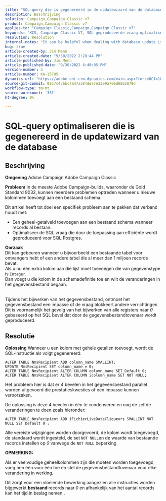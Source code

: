 ```yaml
---
title: "SQL-query die is gegenereerd in de updatewizard van de database optimaliseren"
description: Beschrijving
solution: Campaign,Campaign Classic v7
product: Campaign,Campaign Classic v7
applies-to: "Campaign Classic,Campaign,Campaign Classic v7"
keywords: "KCS, Campaign Classic V7, SQL geproduceerde vraag optimaliseren, de tovenaar van de gegevensbestandupdate"
resolution: Resolution
internal-notes: "It can be helpful when dealing with database update issues with big tables"
bug: true
article-created-by: Jim Menn
article-created-date: "9/30/2022 2:28:44 PM"
article-published-by: Jim Menn
article-published-date: "9/30/2022 4:49:05 PM"
version-number: 3
article-number: KA-15785
dynamics-url: "https://adobe-ent.crm.dynamics.com/main.aspx?forceUCI=1&pagetype=entityrecord&etn=knowledgearticle&id=f9d8b92d-cc40-ed11-9db1-0022480866ad"
source-git-commit: 0857c436bc7a47a384dea7e3309a70ed8862879d
workflow-type: tm+mt
source-wordcount: '331'
ht-degree: 0%

---
```


# SQL-query optimaliseren die is gegenereerd in de updatewizard van de database

## Beschrijving


<b>Omgeving</b>
Adobe Campaign Adobe Campaign Classic

<b>Probleem</b>
In de meeste Adobe Campaign-builds, waaronder de Gold Standard 9032, kunnen meerdere problemen optreden wanneer u nieuwe kolommen toevoegt aan een bestaand schema.

Dit artikel heeft tot doel een specifiek probleem aan te pakken dat verband houdt met:

- Een geheel-getalveld toevoegen aan een bestaand schema wanneer records al bestaan.
- Optimaliseer de SQL vraag die door de toepassing aan efficiënte wordt geproduceerd voor SQL Postgres.


<b>Oorzaak</b>
<br>Dit kan gebeuren wanneer u bijvoorbeeld een bestaande tabel voor ontvangers hebt of een andere tabel die al meer dan 1 miljoen records bevat.
<br>Als u nu één extra kolom aan die lijst moet toevoegen die van gegevenstype is `Integer`.
<br>Dan voegt u die kolom in de schemadefinitie toe en wilt de veranderingen in het gegevensbestand begaan.

<br>Tijdens het bijwerken van het gegevensbestand, ontmoet het gegevensbestand een impasse of de vraag blokkeert andere verrichtingen.
<br>Dit is voornamelijk het gevolg van het bijwerken van alle registers naar *0* gebaseerd op het SQL bevel dat door de gegevensbestandtovenaar wordt geproduceerd.<br>

## Resolutie


<b>Oplossing</b>
Wanneer u een kolom met gehele getallen toevoegt, wordt de SQL-instructie als volgt gegenereerd:


```
ALTER TABLE NmsRecipient ADD column_name SMALLINT;
UPDATE NmsRecipient SET column_name = 0;
ALTER TABLE NmsRecipient ALTER COLUMN column_name SET Default 0;
ALTER TABLE NmsRecipient ALTER COLUMN icolumn_name SET NOT NULL;
```


Het probleem hier is dat er 4 bevelen in het gegevensbestand parallel worden uitgevoerd die prestatieskwesties of een impasse kunnen veroorzaken.

De oplossing is deze 4 bevelen in één te condenseren en nog de zelfde veranderingen te doen zoals hieronder:


```
ALTER TABLE NmsRecipient ADD iFichierLiveDataCliqueurs SMALLINT NOT NULL SET Default 0 ;
```


Alle vereiste wijzigingen worden doorgevoerd, de kolom wordt toegevoegd, de standaard wordt ingesteld, de set `NOT NULL`en de waarde van bestaande records instellen op *0* vanwege de `NOT NULL` beperking.



<b>OPMERKING:</b>

Als er veelvoudige geheelkolommen zijn die moeten worden toegevoegd, voeg hen één voor één toe en stel de gegevensbestandtovenaar voor elke verandering in werking.

Dit zorgt voor een vloeiende bewerking aangezien alle instructies worden bijgewerkt <b>bestaand </b>records naar *0* en afhankelijk van het aantal records kan het tijd in beslag nemen .
